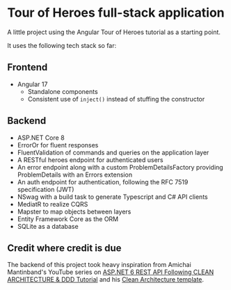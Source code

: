 # Tour of Heroes full-stack application

A little project using the Angular Tour of Heroes tutorial as a starting point.

It uses the following tech stack so far:

## Frontend

- Angular 17
  - Standalone components
  - Consistent use of `inject()` instead of stuffing the constructor

## Backend

- ASP.NET Core 8
- ErrorOr for fluent responses
- FluentValidation of commands and queries on the application layer
- A RESTful heroes endpoint for authenticated users
- An error endpoint along with a custom ProblemDetailsFactory providing ProblemDetails with an Errors extension
- An auth endpoint for authentication, following the RFC 7519 specification (JWT)
- NSwag with a build task to generate Typescript and C# API clients
- MediatR to realize CQRS
- Mapster to map objects between layers
- Entity Framework Core as the ORM
- SQLite as a database

## Credit where credit is due

The backend of this project took heavy inspiration from Amichai Mantinband's YouTube series on [ASP.NET 6 REST API Following CLEAN ARCHITECTURE & DDD Tutorial](https://www.youtube.com/playlist?list=PLzYkqgWkHPKBcDIP5gzLfASkQyTdy0t4k) and his [Clean Architecture template](https://github.com/amantinband/clean-architecture).